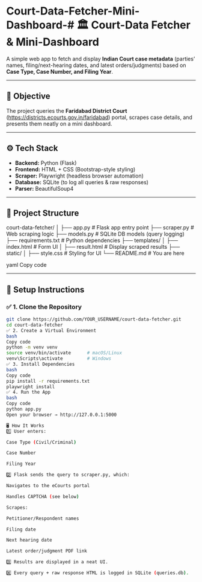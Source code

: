 # Court-Data-Fetcher-Mini-Dashboard-# 🏛 Court-Data Fetcher & Mini-Dashboard

A simple web app to fetch and display **Indian Court case metadata** (parties’ names, filing/next-hearing dates, and latest orders/judgments) based on **Case Type, Case Number, and Filing Year**.

---

## 🎯 Objective
The project queries the **Faridabad District Court** (https://districts.ecourts.gov.in/faridabad) portal, scrapes case details, and presents them neatly on a mini dashboard.

---

## ⚙️ Tech Stack
- **Backend:** Python (Flask)
- **Frontend:** HTML + CSS (Bootstrap-style styling)
- **Scraper:** Playwright (headless browser automation)
- **Database:** SQLite (to log all queries & raw responses)
- **Parser:** BeautifulSoup4

---

## 📂 Project Structure
court-data-fetcher/
│
├── app.py # Flask app entry point
├── scraper.py # Web scraping logic
├── models.py # SQLite DB models (query logging)
├── requirements.txt # Python dependencies
├── templates/
│ ├── index.html # Form UI
│ ├── result.html # Display scraped results
├── static/
│ ├── style.css # Styling for UI
└── README.md # You are here

yaml
Copy code

---

## 🚀 Setup Instructions

### ✅ 1. Clone the Repository
```bash
git clone https://github.com/YOUR_USERNAME/court-data-fetcher.git
cd court-data-fetcher
✅ 2. Create a Virtual Environment
bash
Copy code
python -m venv venv
source venv/bin/activate      # macOS/Linux
venv\Scripts\activate         # Windows
✅ 3. Install Dependencies
bash
Copy code
pip install -r requirements.txt
playwright install
✅ 4. Run the App
bash
Copy code
python app.py
Open your browser → http://127.0.0.1:5000

🖥 How It Works
1️⃣ User enters:

Case Type (Civil/Criminal)

Case Number

Filing Year

2️⃣ Flask sends the query to scraper.py, which:

Navigates to the eCourts portal

Handles CAPTCHA (see below)

Scrapes:

Petitioner/Respondent names

Filing date

Next hearing date

Latest order/judgment PDF link

3️⃣ Results are displayed in a neat UI.

4️⃣ Every query + raw response HTML is logged in SQLite (queries.db).
